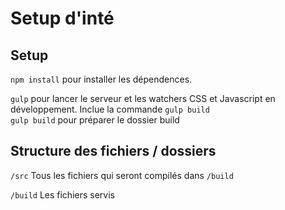 Setup d'inté
=========

## Setup

```npm install``` pour installer les dépendences.

```gulp``` pour lancer le serveur et les watchers CSS et Javascript en développement. Inclue la commande ```gulp build```   
```gulp build``` pour préparer le dossier build

## Structure des fichiers / dossiers

```/src``` Tous les fichiers qui seront compilés dans ```/build```

```/build``` Les fichiers servis